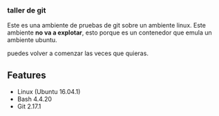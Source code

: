 ### taller de git
Este es una ambiente de pruebas de git
sobre un ambiente linux.
Este ambiente **no va a explotar**, 
esto porque es un contenedor que emula un ambiente ubuntu.

puedes volver a comenzar las veces que quieras.

## Features
- Linux (Ubuntu 16.04.1)
- Bash 4.4.20
- Git 2.17.1
